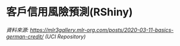 # 客戶信用風險預測(RShiny)

###### 資料來源: https://mlr3gallery.mlr-org.com/posts/2020-03-11-basics-german-credit/ (UCI Repository) 


